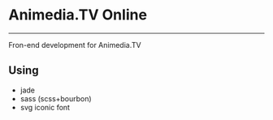 # Animedia.TV Online
---

Fron-end development for Animedia.TV

## Using
- jade
- sass (scss+bourbon)
- svg iconic font